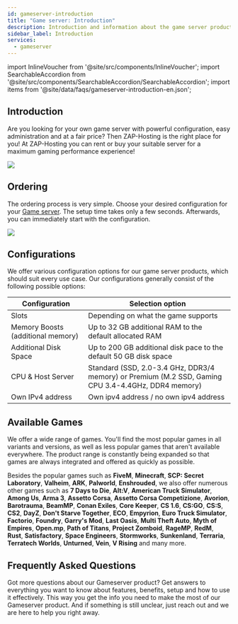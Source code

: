 ```yaml
---
id: gameserver-introduction
title: "Game server: Introduction"
description: Introduction and information about the game server product from ZAP-Hosting - ZAP-Hosting.com Documentation
sidebar_label: Introduction
services:
  - gameserver
---
```


import InlineVoucher from '@site/src/components/InlineVoucher';
import SearchableAccordion from '@site/src/components/SearchableAccordion/SearchableAccordion';
import items from '@site/data/faqs/gameserver-introduction-en.json';

## Introduction

Are you looking for your own game server with powerful configuration, easy administration and at a fair price? Then ZAP-Hosting is the right place for you! At ZAP-Hosting you can rent or buy your suitable server for a maximum gaming performance experience!

![](https://screensaver01.zap-hosting.com/index.php/s/tnb5i2dSfTWTDxx/preview)

<InlineVoucher />

## Ordering

The ordering process is very simple. Choose your desired configuration for your [Game server](https://zap-hosting.com/en/shop/product/cloud-gameserver/). The setup time takes only a few seconds. Afterwards, you can immediately start with the configuration.

![](https://screensaver01.zap-hosting.com/index.php/s/KCPy4c5xQ9wSAma/preview)





## Configurations

We offer various configuration options for our game server products, which should suit every use case. Our configurations generally consist of the following possible options:

| Configuration            | Selection option |
| --------------------------------- | ---- |
| Slots                             | Depending on what the game supports |
| Memory Boosts (additional memory) | Up to 32 GB additional RAM to the default allocated RAM |
| Additional Disk Space             | Up to 200 GB additional disk pace to the default 50 GB disk space |
| CPU & Host Server           | Standard (SSD, 2.0-3.4 GHz, DDR3/4 memory) or Premium (M.2 SSD, Gaming CPU 3.4-4.4GHz, DDR4 memory) |
| Own IPv4 address             | Own ipv4 address / no own ipv4 address |



## Available Games

We offer a wide range of games. You'll find the most popular games in all variants and versions, as well as less popular games that aren't available everywhere. The product range is constantly being expanded so that games are always integrated and offered as quickly as possible. 

Besides the popular games such as **FiveM**, **Minecraft**, **SCP: Secret Laboratory**, **Valheim**, **ARK**,
**Palworld**, **Enshrouded**, we also offer numerous other games such as **7 Days to Die**, **Alt:V**, **American Truck Simulator**, **Among Us**, **Arma 3**, **Assetto Corsa**, **Assetto Corsa Competizione**, **Avorion**, **Barotrauma**, **BeamMP**, **Conan Exiles**, **Core Keeper**, **CS 1.6**, **CS:GO**, **CS:S**, **CS2**, **DayZ**, **Don't Starve Together**, **ECO**, **Empyrion**, **Euro Truck Simulator**, **Factorio**, **Foundry**, **Garry's Mod**, **Last Oasis**, **Multi Theft Auto**, **Myth of Empires**, **Open.mp**, **Path of Titans**, **Project Zomboid**, **RageMP**, **RedM**, **Rust**, **Satisfactory**, **Space Engineers**, **Stormworks**, **Sunkenland**, **Terraria**, **Terratech Worlds**, **Unturned**, **Vein**, **V Rising** and many more.

## Frequently Asked Questions
Got more questions about our Gameserver product? Get answers to everything you want to know about features, benefits, setup and how to use it effectively. This way you get the info you need to make the most of our Gameserver product. And if something is still unclear, just reach out and we are here to help you right away.
<SearchableAccordion items={items} />


<InlineVoucher />
